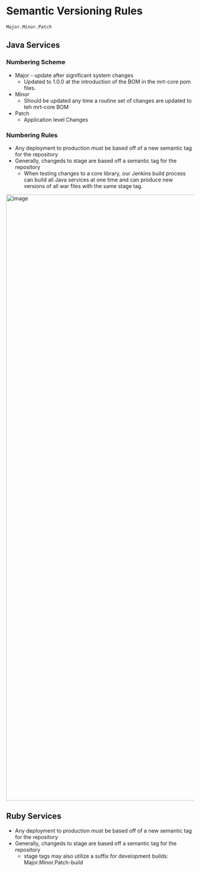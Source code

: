 # Semantic Versioning Rules

```
Major.Minor.Patch
```

## Java Services

### Numbering Scheme
- Major - update after significant system changes
  - Updated to 1.0.0 at the introduction of the BOM in the mrt-core pom files. 
- Minor
  - Should be updated any time a routine set of changes are updated to teh mrt-core BOM
- Patch
  - Application level Changes

### Numbering Rules
- Any deployment to production must be based off of a new semantic tag for the repository
- Generally, changeds to stage are based off a semantic tag for the repository
  - When testing changes to a core library, our Jenkins build process can build all Java services at one time and can produce new versions of all war files with the same stage tag.  

<img width="1625" alt="image" src="https://user-images.githubusercontent.com/1111057/231583794-80669ac4-7d89-4b4e-ab28-51997f224e6b.png">

## Ruby Services     
- Any deployment to production must be based off of a new semantic tag for the repository
- Generally, changeds to stage are based off a semantic tag for the repository
  - stage tags may also utilize a suffix for development builds: Major.Minor.Patch-build
